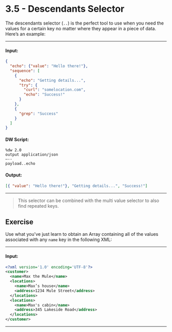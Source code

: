 # 3.5 - Descendants Selector

The descendants selector (`..`) is the perfect tool to use when you need the values for a certain key no matter where they appear in a piece of data. Here’s an example:

---
#### Input:
```json
{
  "echo": {"value": "Hello there!"},
  "sequence": [
    {
      "echo": "Getting details...",
      "try": {
        "curl": "somelocation.com",
        "echo": "Success!"
      }
    },
    {
      "grep": "Success"
    }
  ]
}
```
#### DW Script:
```dw
%dw 2.0
output application/json
—--
payload..echo
```
#### Output:
```json
[{ "value": "Hello there!"}, "Getting details...", "Success!"]
```
---

> This selector can be combined with the multi value selector to also find repeated keys.

## Exercise

Use what you've just learn to obtain an Array containing all of the values associated with any `name` key in the following XML:

---
#### Input:
```xml
<?xml version='1.0' encoding='UTF-8'?>
<customer>
  <name>Max the Mule</name>
  <locations>
    <name>Max’s house</name>
    <address>1234 Mule Street</address>
  </locations>
  <locations>
    <name>Max's cabin</name>
    <address>345 Lakeside Road</address>
  </locations>
</customer>
```
----

